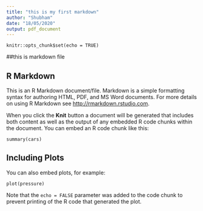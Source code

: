 ```yaml
---
title: "this is my first markdown"
author: "Shubham"
date: "18/05/2020"
output: pdf_document
---
```


```{r setup, include=FALSE}
knitr::opts_chunk$set(echo = TRUE)
```
##this is markdown file
## R Markdown

This is an R Markdown document/file. Markdown is a simple formatting syntax for authoring HTML, PDF, and MS Word documents. For more details on using R Markdown see <http://rmarkdown.rstudio.com>.

When you click the **Knit** button a document will be generated that includes both content as well as the output of any embedded R code chunks within the document. You can embed an R code chunk like this:

```{r cars}
summary(cars)
```

## Including Plots

You can also embed plots, for example:

```{r pressure, echo=FALSE}
plot(pressure)
```

Note that the `echo = FALSE` parameter was added to the code chunk to prevent printing of the R code that generated the plot.
